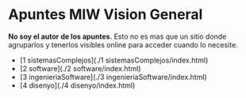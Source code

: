 # Apuntes MIW Vision General

**No soy el autor de los apuntes**. 
Esto no es mas que un sitio donde agruparlos y tenerlos visibles online para acceder cuando lo necesite.

* [1 sistemasComplejos](./1 sistemasComplejos/index.html)
* [2 software](./2 software/index.html)
* [3 ingenieriaSoftware](./3 ingenieriaSoftware/index.html)
* [4 disenyo](./4 disenyo/index.html)

 
